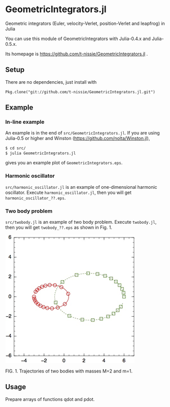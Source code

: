 GeometricIntegrators.jl
==============================
Geometric integrators (Euler, velocity-Verlet, position-Verlet and leapfrog) in Julia

You can use this module of GeometricIntegrators with Julia-0.4.x and Julia-0.5.x.

Its homepage is https://github.com/t-nissie/GeometricIntegrators.jl .

## Setup
There are no dependencies, just install with

    Pkg.clone("git://github.com/t-nissie/GeometricIntegrators.jl.git")

## Example
### In-line example
An example is in the end of `src/GeometricIntegrators.jl`.
If you are using Julia-0.5 or higher and
Winston (https://github.com/nolta/Winston.jl),

    $ cd src/
    $ julia GeometricIntegrators.jl

gives you an example plot of `GeometricIntegrators.eps`.

### Harmonic oscillator
`src/harmonic_oscillator.jl` is an example of one-dimensional harmonic oscillator.
Execute `harmonic_oscillator.jl`, then you will get `harmonic_oscillator_??.eps`.

### Two body problem
`src/twobody.jl` is an example of two body problem.
Execute `twobody.jl`, then you will get `twobody_??.eps` as shown in Fig. 1.

![twobody](https://raw.githubusercontent.com/t-nissie/GeometricIntegrators.jl/master/docs/twobody.jpg "two body problem")

FIG. 1. Trajectories of two bodies with masses M=2 and m=1.

## Usage
Prepare arrays of functions qdot and pdot.
